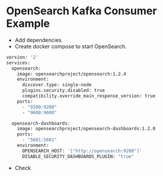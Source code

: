 # OpenSearch Kafka Consumer Example

* Add dependencies.
* Create docker compose to start OpenSearch.
```dockerfile
version: '2'
services:
  opensearch:
    image: opensearchproject/opensearch:1.2.4
    environment:
      discover.type: single-node
      plugins.security.disabled: true
      compatibility.override_main_response_version: true
    ports:
      - "9200:9200"
      - "9600:9600"

  opensearch-dashboards:
    image: opensearchproject/opensearch-dashboards:1.2.0
    ports:
      - "5601:5601"
    environment:
      OPENSEARCH_HOST: '["http://opensearch:9200"]'
      DISABLE_SECURITY_DASHBOARDS_PLUGIN: "true"
```

* Check 